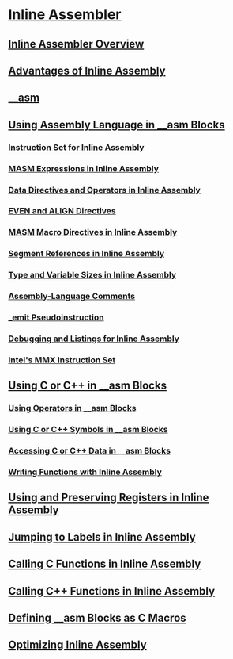 # [Inline Assembler](inline-assembler.md)
## [Inline Assembler Overview](inline-assembler-overview.md)
## [Advantages of Inline Assembly](advantages-of-inline-assembly.md)
## [__asm](asm.md)
## [Using Assembly Language in __asm Blocks](using-assembly-language-in-asm-blocks.md)
### [Instruction Set for Inline Assembly](instruction-set-for-inline-assembly.md)
### [MASM Expressions in Inline Assembly](masm-expressions-in-inline-assembly.md)
### [Data Directives and Operators in Inline Assembly](data-directives-and-operators-in-inline-assembly.md)
### [EVEN and ALIGN Directives](even-and-align-directives.md)
### [MASM Macro Directives in Inline Assembly](masm-macro-directives-in-inline-assembly.md)
### [Segment References in Inline Assembly](segment-references-in-inline-assembly.md)
### [Type and Variable Sizes in Inline Assembly](type-and-variable-sizes-in-inline-assembly.md)
### [Assembly-Language Comments](assembly-language-comments.md)
### [_emit Pseudoinstruction](emit-pseudoinstruction.md)
### [Debugging and Listings for Inline Assembly](debugging-and-listings-for-inline-assembly.md)
### [Intel's MMX Instruction Set](intel-s-mmx-instruction-set.md)
## [Using C or C++ in __asm Blocks](using-c-or-cpp-in-asm-blocks.md)
### [Using Operators in __asm Blocks](using-operators-in-asm-blocks.md)
### [Using C or C++ Symbols in __asm Blocks](using-c-or-cpp-symbols-in-asm-blocks.md)
### [Accessing C or C++ Data in __asm Blocks](accessing-c-or-cpp-data-in-asm-blocks.md)
### [Writing Functions with Inline Assembly](writing-functions-with-inline-assembly.md)
## [Using and Preserving Registers in Inline Assembly](using-and-preserving-registers-in-inline-assembly.md)
## [Jumping to Labels in Inline Assembly](jumping-to-labels-in-inline-assembly.md)
## [Calling C Functions in Inline Assembly](calling-c-functions-in-inline-assembly.md)
## [Calling C++ Functions in Inline Assembly](calling-cpp-functions-in-inline-assembly.md)
## [Defining __asm Blocks as C Macros](defining-asm-blocks-as-c-macros.md)
## [Optimizing Inline Assembly](optimizing-inline-assembly.md)


<!--HONumber=Jan17_HO1-->


